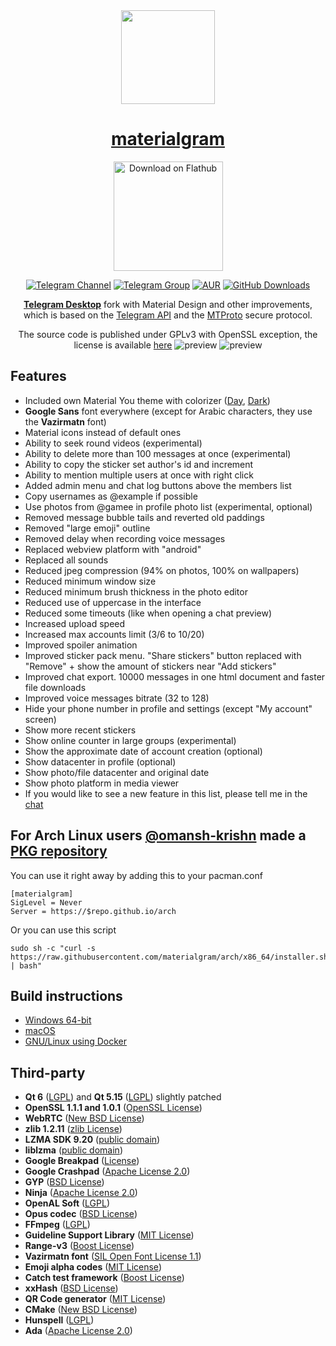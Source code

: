 <div align="center">
<img src="./docs/assets/icon.png" width="150" align="center">

# [materialgram](https://github.com/kukuruzka165/materialgram)
<a href='https://flathub.org/apps/io.github.kukuruzka165.materialgram'>
  <img width='175' alt='Download on Flathub' src='https://dl.flathub.org/assets/badges/flathub-badge-en.svg'/>
</a>

[![Telegram Channel](https://img.shields.io/badge/channel-blue?logo=telegram&labelColor=gray)](https://t.me/materialgram)
[![Telegram Group](https://img.shields.io/badge/chat-blue?logo=telegram&labelColor=gray)](https://t.me/materialgram_chat)
[![AUR](https://img.shields.io/badge/AUR%20package-blue?logo=archlinux&labelColor=gray)](https://aur.archlinux.org/packages?K=materialgram)
[![GitHub Downloads](https://img.shields.io/github/downloads/kukuruzka165/materialgram/total?logo=github)](https://github.com/kukuruzka165/materialgram/releases/latest)

[**Telegram Desktop**](https://github.com/telegramdesktop/tdesktop) fork with Material Design and other improvements, which is based on the [Telegram API][telegram_api] and the [MTProto][telegram_proto] secure protocol.

The source code is published under GPLv3 with OpenSSL exception, the license is available [here][license]
![preview](docs/assets/preview.png)
![preview](docs/assets/themes.png)
</div>

## Features
- Included own Material You theme with colorizer ([Day](https://t.me/addtheme/materialgram_day), [Dark](https://t.me/addtheme/materialgram_dark))
- **Google Sans** font everywhere (except for Arabic characters, they use the **Vazirmatn** font)
- Material icons instead of default ones
- Ability to seek round videos (experimental)
- Ability to delete more than 100 messages at once (experimental)
- Ability to copy the sticker set author's id and increment
- Ability to mention multiple users at once with right click
- Added admin menu and chat log buttons above the members list
- Copy usernames as @example if possible
- Use photos from @gamee in profile photo list (experimental, optional)
- Removed message bubble tails and reverted old paddings
- Removed "large emoji" outline
- Removed delay when recording voice messages
- Replaced webview platform with "android"
- Replaced all sounds
- Reduced jpeg compression (94% on photos, 100% on wallpapers)
- Reduced minimum window size
- Reduced minimum brush thickness in the photo editor
- Reduced use of uppercase in the interface
- Reduced some timeouts (like when opening a chat preview)
- Increased upload speed
- Increased max accounts limit (3/6 to 10/20)
- Improved spoiler animation
- Improved sticker pack menu. "Share stickers" button replaced with "Remove" + show the amount of stickers near "Add stickers"
- Improved chat export. 10000 messages in one html document and faster file downloads
- Improved voice messages bitrate (32 to 128)
- Hide your phone number in profile and settings (except "My account" screen)
- Show more recent stickers
- Show online counter in large groups (experimental)
- Show the approximate date of account creation (optional)
- Show datacenter in profile (optional)
- Show photo/file datacenter and original date
- Show photo platform in media viewer
- If you would like to see a new feature in this list, please tell me in the [chat](https://t.me/materialgram_chat)

## For Arch Linux users [@omansh-krishn](https://github.com/omansh-krishn) made a [PKG repository](https://github.com/materialgram/arch.git)
You can use it right away by adding this to your pacman.conf
```
[materialgram]
SigLevel = Never
Server = https://$repo.github.io/arch
```
Or you can use this script
```
sudo sh -c "curl -s https://raw.githubusercontent.com/materialgram/arch/x86_64/installer.sh | bash"
```

## Build instructions
* [Windows 64-bit][win64]
* [macOS][mac]
* [GNU/Linux using Docker][linux]

## Third-party
* **Qt 6** ([LGPL](http://doc.qt.io/qt-6/lgpl.html)) and **Qt 5.15** ([LGPL](http://doc.qt.io/qt-5/lgpl.html)) slightly patched
* **OpenSSL 1.1.1 and 1.0.1** ([OpenSSL License](https://www.openssl.org/source/license.html))
* **WebRTC** ([New BSD License](https://github.com/desktop-app/tg_owt/blob/master/LICENSE))
* **zlib 1.2.11** ([zlib License](http://www.zlib.net/zlib_license.html))
* **LZMA SDK 9.20** ([public domain](http://www.7-zip.org/sdk.html))
* **liblzma** ([public domain](http://tukaani.org/xz/))
* **Google Breakpad** ([License](https://chromium.googlesource.com/breakpad/breakpad/+/master/LICENSE))
* **Google Crashpad** ([Apache License 2.0](https://chromium.googlesource.com/crashpad/crashpad/+/master/LICENSE))
* **GYP** ([BSD License](https://github.com/bnoordhuis/gyp/blob/master/LICENSE))
* **Ninja** ([Apache License 2.0](https://github.com/ninja-build/ninja/blob/master/COPYING))
* **OpenAL Soft** ([LGPL](https://github.com/kcat/openal-soft/blob/master/COPYING))
* **Opus codec** ([BSD License](http://www.opus-codec.org/license/))
* **FFmpeg** ([LGPL](https://www.ffmpeg.org/legal.html))
* **Guideline Support Library** ([MIT License](https://github.com/Microsoft/GSL/blob/master/LICENSE))
* **Range-v3** ([Boost License](https://github.com/ericniebler/range-v3/blob/master/LICENSE.txt))
* **Vazirmatn font** ([SIL Open Font License 1.1](https://github.com/rastikerdar/vazirmatn/blob/master/OFL.txt))
* **Emoji alpha codes** ([MIT License](https://github.com/emojione/emojione/blob/master/extras/alpha-codes/LICENSE.md))
* **Catch test framework** ([Boost License](https://github.com/philsquared/Catch/blob/master/LICENSE.txt))
* **xxHash** ([BSD License](https://github.com/Cyan4973/xxHash/blob/dev/LICENSE))
* **QR Code generator** ([MIT License](https://github.com/nayuki/QR-Code-generator#license))
* **CMake** ([New BSD License](https://github.com/Kitware/CMake/blob/master/Copyright.txt))
* **Hunspell** ([LGPL](https://github.com/hunspell/hunspell/blob/master/COPYING.LESSER))
* **Ada** ([Apache License 2.0](https://github.com/ada-url/ada/blob/main/LICENSE-APACHE))

[//]: # (LINKS)
[telegram_api]: https://core.telegram.org
[telegram_proto]: https://core.telegram.org/mtproto
[license]: LICENSE
[win64]: docs/building-win-x64.md
[mac]: docs/building-mac.md
[linux]: docs/building-linux.md
